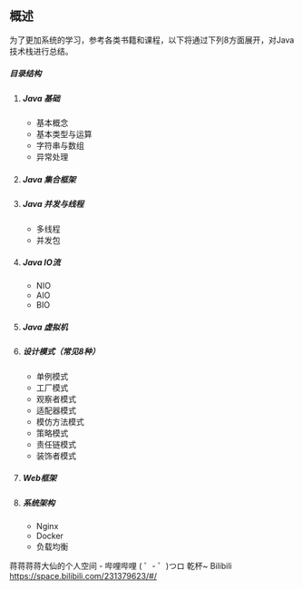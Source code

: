 ## 概述

为了更加系统的学习，参考各类书籍和课程，以下将通过下列8方面展开，对Java技术栈进行总结。



##### 目录结构

1. ##### Java 基础

   - 基本概念
   - 基本类型与运算
   - 字符串与数组
   - 异常处理

2. ##### Java 集合框架

3. ##### Java 并发与线程

   - 多线程
   - 并发包

4. ##### Java IO流

   - NIO
   - AIO
   - BIO

5. ##### Java 虚拟机

6. ##### 设计模式（常见8种）

   - 单例模式
   - 工厂模式
   - 观察者模式
   - 适配器模式
   - 模仿方法模式
   - 策略模式
   - 责任链模式
   - 装饰者模式

7. ##### Web框架

8. ##### 系统架构

   - Nginx
   - Docker
   - 负载均衡







蒋蒋蒋蒋大仙的个人空间 - 哔哩哔哩 ( ゜- ゜)つロ 乾杯~ Bilibili
https://space.bilibili.com/231379623/#/